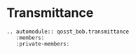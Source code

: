# Transmittance

```{eval-rst}
.. automodule:: qosst_bob.transmittance
   :members:
   :private-members:

```